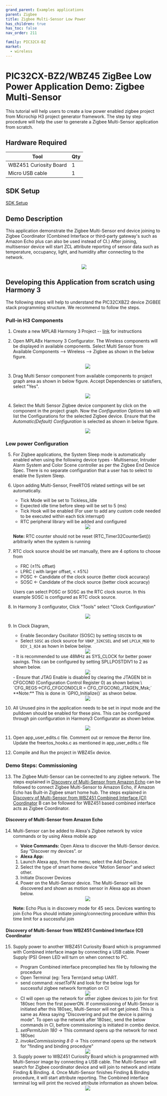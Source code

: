```yaml
---
grand_parent: Examples applications
parent: Zigbee
title: Zigbee Multi-Sensor Low Power
has_children: true
has_toc: false
nav_order: 211

family: PIC32CX-BZ
market:
  - wireless
---
```

# PIC32CX-BZ2/WBZ45 ZigBee Low Power Application Demo: Zigbee Multi-Sensor

This tutorial will help users to create a low power enabled zigbee project from Microchip H3 project generator framework. The step by step procedure will help the user to generate a Zigbee Multi-Sensor application from scratch.

## Hardware Required

  |**Tool**                | **Qty**  |
  |------------------------| ---------|
  |WBZ451 Curiosity Board  | 1        |
  |Micro USB cable         | 1        |

## SDK Setup

[SDK Setup](../../../apps/docs/pic32cx_bz2_wbz45x_sdk_setup.md)

## Demo Description

This application demonstrate the Zigbee Multi-Sensor end device joining to Zigbee Coordinator (Combined Interface or third-party gateway's such as Amazon Echo plus can also be used instead of CI.) After joining, multisensor device will start ZCL attribute reporting of sensor data such as temperature, occupancy, light, and humidity after connecting to the network.

<div style="text-align:center"><img src="assets/zigbee_link.jpg" /></div>

## Developing this Application from scratch using Harmony 3
The following steps will help to understand the PIC32CXBZ2 device ZIGBEE stack programming structure. We recommend to follow the steps.

### Pull-in H3 Components

1.  Create a new MPLAB Harmony 3 Project -- [link](../../../apps/docs/creating_new_mplabx_harmony_project.md) for instructions

2.  Open MPLABx Harmony 3 Configurator. The Wireless components will be displayed in available components. Select Multi Sensor from Available Components --> Wireless --> Zigbee as shown in the below figure.

	<div style="text-align:center"><img src="assets/available_components.jpg" /></div>

3.  Drag Multi Sensor component from available components to project graph area as shown in below figure. Accept Dependencies or satisfiers, select "Yes".

	<div style="text-align:center"><img src="assets/project_graph_multisensor.jpg" /></div>

4.  Select the Multi Sensor Zigbee device component by click on the component in the project graph. Now the *Configuration Options* tab will list the Configurations for the selected Zigbee device.
	Ensure that the *Automatic(Default) Configuration* is selected as shown in below figure.
	
	<div style="text-align:center"><img src="assets/configuration_options_ms.jpg" /></div>
 
### Low power Configuration

5.  For Zigbee applications, the System Sleep mode is automatically enabled when using the following device types - Multisensor, Intruder Alarm System and Color Scene controller as per the Zigbee End Device Spec. There is no separate configuration that a user has to select to enable the System Sleep.

6.  Upon adding Multi-Sensor, FreeRTOS related settings will be set automatically.
	- Tick Mode will be set to Tickless_Idle
	- Expected idle time before sleep will be set to 5 (ms)
	- Tick Hook will be enabled (For user to add any custom code needed to be executed within each tick interrupt)
	- RTC peripheral library will be added and configured 
	<div style="text-align:center"><img src="assets/sleep_freertos.jpg" /></div>
	
	**Note:** RTC counter should not be reset (RTC_Timer32CounterSet()) arbitrarily when the system is running
	
7.  RTC clock source should be set manually, there are 4 options to choose from
	 - FRC (±1% offset)
	 - LPRC ( with larger offset, < ±5%)
	 - POSC  <- Candidate of the clock source (better clock accuracy)
	 - SOSC <- Candidate of the clock source (better clock accuracy)

	Users can select POSC or SOSC as the RTC clock source. In this example SOSC is configured as RTC clock source.

8.  In Harmony 3 configurator, Click "Tools" select "Clock Configuration"
	<div style="text-align:center"><img src="assets/Tools_Clock_selection.jpg" /></div>

9.  In Clock Diagram, 
	 - Enable Secondary Oscillator (SOSC) by setting `SOSCEN` to `ON`
	 - Select `SOSC` as clock source for `VBKP_32KCSEL` and set `LPCLK_MOD` to `DIV_1_024` as hown in below below.
	 <div style="text-align:center"><img src="assets/ClockDiagram.jpg" /></div>
	 - It is recommended to use 48MHz as SYS_CLOCK for better power savings. This can be configured by setting SPLLPOSTDIV1 to 2 as shown below.
	 <div style="text-align:center"><img src="assets/sys_clock.jpg" /></div>
	 - Ensure that JTAG Enable is disabled by clearing the JTAGEN bit in CFGCON0 (Configuration Control Register 0) as shown below.\
     `CFG_REGS->CFG_CFGCON0CLR = CFG_CFGCON0_JTAGEN_Msk;`
	 **Note:** This is done in `GPIO_Initialize()` as shwon below.
	 <div style="text-align:center"><img src="assets/jtagen.jpg" /></div>

10. All Unused pins in the application needs to be set in input mode and the pulldown should be enabled for these pins. This can be configured through pin configuration in Harmony3 Configurator as shown below.
     <div style="text-align:center"><img src="assets/lowpower_pin_config.jpg" /></div>

11. Open app_user_edits.c file. Comment out or remove the #error line. Update the freertos_hooks.c as mentioned in app_user_edits.c file

12. Compile and Run the project in WBZ45x device.

### Demo Steps: Commissioning

13. The Zigbee Multi-Sensor can be connected to any zigbee network.
    The steps explained in [Discovery of Multi-Sensor from Amazon Echo]() can be followed to connect Zigbee Multi-Sensor to Amazon Echo, if Amazon Echo has Built-in Zigbee smart home hub.
	The steps explained in [Discovery of Multi-Sensor from WBZ451 Combined Interface (CI) Coordinator]() B can be followed for WBZ451 based combined interface acts as Zigbee Coordinator.

#### Discovery of Multi-Sensor from Amazon Echo

14. Multi-Sensor can be added to Alexa's Zigbee network by voice commands or by using Alexa mobile app
	- **Voice Commands:** Open Alexa to discover the Multi-Sensor device. Say “Discover my devices”. or 
	- **Alexa App:**
	1. Launch Alexa app, from the menu, select the Add Device.
	2. Select the type of smart home device “Motion Sensor” and select other.
	3. Initiate Discover Devices
	4. Power on the Multi-Sensor device. The Multi-Sensor will be discovered and shown as motion sensor in Alexa app as shown below.

	<div style="text-align:center"><img src="assets/alexa_app.jpg" /></div>

	**Note:** Echo Plus is in discovery mode for 45 secs. Devices wanting to join Echo Plus should initiate joining/connecting procedure within this time limit for a successful join

#### Discovery of Multi-Sensor from WBZ451 Combined Interface (CI) Coordinator

15. Supply power to another WBZ451 Curiosity Board which is programmed with Combined interface image by connecting a USB cable. Power Supply (PS) Green LED will turn on when connect to PC.
	- Program Combined interface precomplied hex file by following the procedure
	- Open Terminal (eg: Tera Term)and setup UART.
	- send command: *resetToFN* and look for the below logs for successful zigbee network formation on CI
	<div style="text-align:center"><img src="assets/CI_1.png" /></div>

	- CI will open up the network for other zigbee devices to join for first 180sec from the first powerON. If commissioning of Multi-Sensor is initiated after this 180sec, Multi-Sensor will not get joined. This is same as Alexa saying "Discovering and put the device is pairing mode". To open up the network after 180sec, send the below commands in CI, before commissioning is initiated in combo device.
    1. *setPermitJoin 180*  -> This command opens up the network for next 180sec
    2. *invokeCommissioning 8 0*  -> This command opens up the network for "finding and binding procedure"
	<div style="text-align:center"><img src="assets/CI_2.png" /></div>
	3. Supply power to WBZ451 Curiosity Board which is programmed with Multi-Sensor image by connecting a USB cable. The Multi-Sensor will search for Zigbee coordinator device and will join to network and intiate Finding & Binding.
	4. Once Multi-Sensor finishes Finding & Binding procedure, it will start attribute reporting. The Combined interface terminal log will print the recived attribute information as shown below.
	<div style="text-align:center"><img src="assets/CI_teraterm.jpg" /></div>
	
